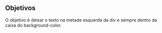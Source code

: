 ## Objetivos

<p>
O objetivo é deixar o texto na metade esquerda da div e sempre dentro da caixa do background-color. 
</p>
